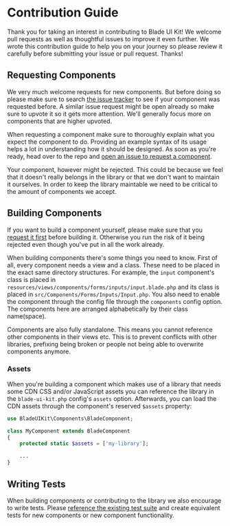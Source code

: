 # Contribution Guide

Thank you for taking an interest in contributing to Blade UI Kit! We welcome pull requests as well as thoughtful issues to improve it even further. We wrote this contribution guide to help you on your journey so please review it carefully before submitting your issue or pull request. Thanks!

## Requesting Components

We very much welcome requests for new components. But before doing so please make sure to search [the issue tracker](https://github.com/blade-ui-kit/blade-ui-kit/issues) to see if your component was requested before. A similar issue request might be open already so make sure to upvote it so it gets more attention. We'll generally focus more on components that are higher upvoted. 

When requesting a component make sure to thoroughly explain what you expect the component to do. Providing an example syntax of its usage helps a lot in understanding how it should be designed. As soon as you're ready, head over to the repo and [open an issue to request a component](https://github.com/blade-ui-kit/blade-ui-kit/issues/new/choose).

Your component, however might be rejected. This could be because we feel that it doesn't really belongs in the library or that we don't want to maintain it ourselves. In order to keep the library maintable we need to be critical to the amount of components we accept.

## Building Components

If you want to build a component yourself, please make sure that you [request it first](#requesting-components) before building it. Otherwise you run the risk of it being rejected even though you've put in all the work already.

When building components there's some things you need to know. First of all, every component needs a view and a class. These need to be placed in the exact same directory structures. For example, the `input` component's class is placed in `resources/views/components/forms/inputs/input.blade.php` and its class is placed in `src/Components/Forms/Inputs/Input.php`. You also need to enable the component through the config file through the `components` config option. The components here are arranged alphabetically by their class name(space).

Components are also fully standalone. This means you cannot reference other components in their views etc. This is to prevent conflicts with other libraries, prefixing being broken or people not being able to overwrite components anymore.

### Assets

When you're building a component which makes use of a library that needs some CDN CSS and/or JavaScript assets you can reference the library in the `blade-ui-kit.php` config's `assets` option. Afterwards, you can load the CDN assets through the component's reserved `$assets` property:

```php
use BladeUIKit\Components\BladeComponent;

class MyComponent extends BladeComponent
{
    protected static $assets = ['my-library'];

    ...
}
```

## Writing Tests

When building components or contributing to the library we also encourage to write tests. Please [reference the existing test suite](https://github.com/blade-ui-kit/blade-ui-kit/tree/main/tests/Components) and create equivalent tests for new components or new component functionality.
